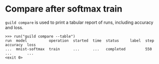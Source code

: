 # Compare after softmax train

`guild compare` is used to print a tabular report of runs, including
accuracy and loss.

    >>> run("guild compare --table")
    run  model          operation  started  time  status     label  step  accuracy  loss
    ...  mnist-softmax  train      ...      ...   completed         550   ...       ...
    <exit 0>
